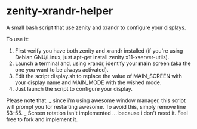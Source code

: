 # zenity-xrandr-helper
A small bash script that use zenity and xrandr to configure your displays.

To use it:

1. First verify you have both zenity and xrandr installed (if you're using Debian GNU/Linux, just apt-get install zenity x11-xserver-utils).
2. Launch a terminal and, using xrandr, identify your **main** screen (aka the one you want to be always activated).
3. Edit the script display.sh to replace the value of MAIN_SCREEN with your display name and MAIN_MODE with the wished mode.
4. Just launch the script to configure your display.

Please note that:
_ since i'm using awesome window manager, this script will prompt you for restarting awesome. To avoid this, simply remove line 53-55.
_ Screen rotation isn't implemented ... because i don't need it. Feel free to fork and implement it.
